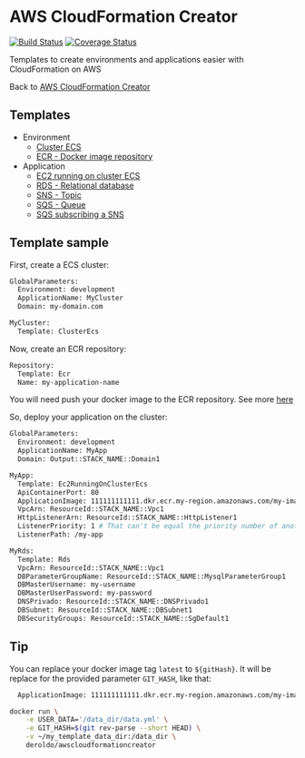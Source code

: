 # AWS CloudFormation Creator

[![Build Status](https://travis-ci.org/deroldo/AwsCloudFormationCreator.svg?branch=master)](https://travis-ci.org/deroldo/AwsCloudFormationCreator)
[![Coverage Status](https://coveralls.io/repos/github/deroldo/AwsCloudFormationCreator/badge.svg?branch=master)](https://coveralls.io/github/deroldo/AwsCloudFormationCreator)

Templates to create environments and applications easier with CloudFormation on AWS

Back to <a href='https://github.com/deroldo/AwsCloudFormationCreator'>AWS CloudFormation Creator</a>

## Templates
<ul>
    <li>
        Environment
        <ul>
            <li>
                <a href='/templates/environment/cluster-ecs.yml'>Cluster ECS</a>
            </li>
            <li>
                <a href='/templates/environment/ecr.yml'>ECR - Docker image repository</a>
            </li>
        </ul>
    </li>
    <li>
        Application
        <ul>
            <li>
                <a href='/templates/application/ec2-running-on-cluster-ecs.yml'>EC2 running on cluster ECS</a>
            </li>
            <li>
                <a href='/templates/application/rds.yml'>RDS - Relational database</a>
            </li>
            <li>
                <a href='/templates/application/sns.yml'>SNS - Topic</a>
            </li>
            <li>
                <a href='/templates/application/sqs.yml'>SQS - Queue</a>
            </li>
            <li>
                <a href='/templates/application/sns_and_sqs.yml'>SQS subscribing a SNS</a>
            </li>
        </ul>
    </li>
</ul>

## Template sample

First, create a ECS cluster:
```bash
GlobalParameters:
  Environment: development
  ApplicationName: MyCluster
  Domain: my-domain.com

MyCluster:
  Template: ClusterEcs
```

Now, create an ECR repository:
```bash
Repository:
  Template: Ecr
  Name: my-application-name
```
You will need push your docker image to the ECR repository. See more <a href='https://docs.aws.amazon.com/AmazonECR/latest/userguide/docker-push-ecr-image.html'>here</a>

So, deploy your application on the cluster:
```bash
GlobalParameters:
  Environment: development
  ApplicationName: MyApp
  Domain: Output::STACK_NAME::Domain1

MyApp:
  Template: Ec2RunningOnClusterEcs
  ApiContainerPort: 80
  ApplicationImage: 111111111111.dkr.ecr.my-region.amazonaws.com/my-image:latest
  VpcArn: ResourceId::STACK_NAME::Vpc1
  HttpListenerArn: ResourceId::STACK_NAME::HttpListener1
  ListenerPriority: 1 # That can't be equal the priority number of another container
  ListenerPath: /my-app

MyRds:
  Template: Rds
  VpcArn: ResourceId::STACK_NAME::Vpc1
  DBParameterGroupName: ResourceId::STACK_NAME::MysqlParameterGroup1
  DBMasterUsername: my-username
  DBMasterUserPassword: my-password
  DNSPrivado: ResourceId::STACK_NAME::DNSPrivado1
  DBSubnet: ResourceId::STACK_NAME::DBSubnet1
  DBSecurityGroups: ResourceId::STACK_NAME::SgDefault1
```

## Tip

You can replace your docker image tag `latest` to `${gitHash}`. It will be replace for the provided parameter `GIT_HASH`, like that:

```bash
  ApplicationImage: 111111111111.dkr.ecr.my-region.amazonaws.com/my-image:${gitHash}
```

```bash
docker run \
    -e USER_DATA='/data_dir/data.yml' \
    -e GIT_HASH=$(git rev-parse --short HEAD) \
    -v ~/my_template_data_dir:/data_dir \
    deroldo/awscloudformationcreator
```